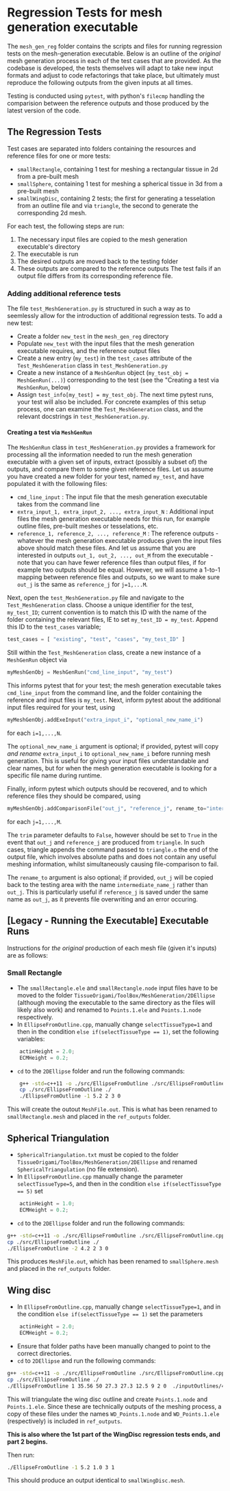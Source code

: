 # Regression Tests for mesh generation executable

The `mesh_gen_reg` folder contains the scripts and files for running regression tests on the mesh-generation executable.
Below is an outline of the _original_ mesh generation process in each of the test cases that are provided.
As the codebase is developed, the tests themselves will adapt to take new input formats and adjust to code refactorings that take place, but ultimately must reproduce the following outputs from the given inputs at all times.

Testing is conducted using `pytest`, with python's `filecmp` handling the comparision between the reference outputs and those produced by the latest version of the code.

## The Regression Tests

Test cases are separated into folders containing the resources and reference files for one or more tests:
- `smallRectangle`, containing 1 test for meshing a rectangular tissue in 2d from a pre-built mesh
- `smallSphere`, containing 1 test for meshing a spherical tissue in 3d from a pre-built mesh
- `smallWingDisc`, containing 2 tests; the first for generating a tesselation from an outline file and via `triangle`, the second to generate the corresponding 2d mesh.

For each test, the following steps are run:
1. The necessary input files are copied to the mesh generation executable's directory
2. The executable is run
3. The desired outputs are moved back to the testing folder
4. These outputs are compared to the reference outputs
The test fails if an output file differs from its corresponding reference file.

### Adding additional reference tests

The file `test_MeshGeneration.py` is structured in such a way as to seemlessly allow for the introduction of additional regression tests.
To add a new test:
- Create a folder `new_test` in the `mesh_gen_reg` directory
- Populate `new_test` with the input files that the mesh generation executable requires, and the reference output files
- Create a new entry (`my_test`) in the `test_cases` attribute of the `Test_MeshGeneration` class in `test_MeshGeneration.py`
- Create a new instance of a `MeshGenRun` object (`my_test_obj = MeshGenRun(...)`) corresponding to the test (see the "Creating a test via `MeshGenRun`, below)
- Assign `test_info[my_test] = my_test_obj`.
The next time pytest runs, your test will also be included.
For concrete examples of this setup process, one can examine the `Test_MeshGeneration` class, and the relevant docstrings in `test_MeshGeneration.py`.

#### Creating a test via `MeshGenRun`

The `MeshGenRun` class in `test_MeshGeneration.py` provides a framework for processing all the information needed to run the mesh generation executable with a given set of inputs, extract (possibly a subset of) the outputs, and compare them to some given reference files.
Let us assume you have created a new folder for your test, named `my_test`, and have populated it with the following files:
- `cmd_line_input` : The input file that the mesh generation executable takes from the command line
- `extra_input_1, extra_input_2, ..., extra_input_N` : Additional input files the mesh generation executable needs for this run, for example outline files, pre-built meshes or tesselations, etc.
- `reference_1, reference_2, ..., reference_M` : The reference outputs - whatever the mesh generation executable produces given the input files above should match these files.
And let us assume that you are interested in outputs `out_1, out_2, ..., out_M` from the executable - note that you can have fewer reference files than output files, if for example two outputs should be equal.
However, we will assume a 1-to-1 mapping between reference files and outputs, so we want to make sure `out_j` is the same as `reference_j` for `j=1,...M`.

Next, open the `test_MeshGeneration.py` file and navigate to the `Test_MeshGeneration` class.
Choose a unique identifier for the test, `my_test_ID`; current convention is to match this ID with the name of the folder containing the relevant files, IE to set `my_test_ID = my_test`.
Append this ID to the `test_cases` variable;
```python
test_cases = [ "existing", "test", "cases", "my_test_ID" ]
```

Still within the `Test_MeshGeneration` class, create a new instance of a `MeshGenRun` object via
```python
myMeshGenObj = MeshGenRun("cmd_line_input", "my_test")
```
This informs pytest that for your test; the mesh generation executable takes `cmd_line_input` from the command line, and the folder containing the reference and input files is `my_test`.
Next, inform pytest about the additional input files required for your test, using
```python
myMeshGenObj.addExeInput("extra_input_i", "optional_new_name_i")
```
for each `i=1,...,N`.

The `optional_new_name_i` argument is optional; if provided, pytest will copy _and rename_ `extra_input_i` to `optional_new_name_i` before running mesh generation.
This is useful for giving your input files understandable and clear names, but for when the mesh generation executable is looking for a specific file name during runtime.

Finally, inform pytest which outputs should be recovered, and to which reference files they should be compared, using
```python
myMeshGenObj.addComparisonFile("out_j", "reference_j", rename_to="intermediate_name_j", trim=True/False)
```
for each `j=1,...,M`.

The `trim` parameter defaults to `False`, however should be set to `True` in the event that `out_j` and `reference_j` are produced from `triangle`. 
In such cases, triangle appends the command passed to `triangle.o` the end of the output file, which involves absolute paths and does not contain any useful meshing information, whilst simultaneously causing file-comparison to fail.

The `rename_to` argument is also optional; if provided, `out_j` will be copied back to the testing area with the name `intermediate_name_j` rather than `out_j`. This is particularly useful if `reference_j` is saved under the same name as `out_j`, as it prevents file overwriting and an error occuring.

## [Legacy - Running the Executable] Executable Runs

Instructions for _the original_ production of each mesh file (given it's inputs) are as follows:

### Small Rectangle

- The `smallRectangle.ele` and `smallRectangle.node` input files have to be moved to the folder `TissueOrigami/ToolBox/MeshGeneration/2DEllipse` (although moving the executable to the same directory as the files will likely also work) and renamed to `Points.1.ele` and `Points.1.node` respectively.
- In `EllipseFromOutline.cpp`, manually change `selectTissueType=1` and then in the condition `else if(selectTissueType == 1)`, set the following variables:
```cpp
    actinHeight = 2.0;
    ECMHeight = 0.2;
```
- `cd` to the `2DEllipse` folder and run the following commands:
```bash
    g++ -std=c++11 -o ./src/EllipseFromOutline ./src/EllipseFromOutline.cpp
    cp ./src/EllipseFromOutline ./
    ./EllipseFromOutline -1 5.2 2 3 0
```

This will create the outout `MeshFile.out`. This is what has been renamed to `smallRectangle.mesh` and placed in the `ref_outputs` folder.

## Spherical Triangulation

- `SphericalTriangulation.txt` must be copied to the folder `TissueOrigami/ToolBox/MeshGeneration/2DEllipse` and renamed `SphericalTriangulation` (no file extension).
- In `EllipseFromOutline.cpp` manually change the parameter `selectTissueType=5`, and then in the condition `else if(selectTissueType == 5)` set
```cpp
    actinHeight = 1.0;
    ECMHeight = 0.2;
```
- `cd` to the `2DEllipse` folder and run the following commands:
```bash
g++ -std=c++11 -o ./src/EllipseFromOutline ./src/EllipseFromOutline.cpp
cp ./src/EllipseFromOutline ./
./EllipseFromOutline -2 4.2 2 3 0
```

This produces `MeshFile.out`, which has been renamed to `smallSphere.mesh` and placed in the `ref_outputs` folder.

## Wing disc

- In `EllipseFromOutline.cpp`, manually change `selectTissueType=1`, and in the condition `else if(selectTissueType == 1)` set the parameters
```cpp
    actinHeight = 2.0;
    ECMHeight = 0.2; 
```
- Ensure that folder paths have been manually changed to point to the correct directories.
- `cd` to `2DEllipse` and run the following commands:
```bash
g++ -std=c++11 -o ./src/EllipseFromOutline ./src/EllipseFromOutline.cpp
cp ./src/EllipseFromOutline ./
./EllipseFromOutline 1 35.56 50 27.3 27.3 12.5 9 2 0  ./inputOutlines/48hrDiscSymmetricOutline
```
This will triangulate the wing disc outline and create `Points.1.node` and `Points.1.ele`. Since these are technically outputs of the meshing process, a copy of these files under the names `WD_Points.1.node` and `WD_Points.1.ele` (respectively) is included in `ref_outputs`.

**This is also where the 1st part of the WingDisc regression tests ends, and part 2 begins.**

Then run:
```bash
./EllipseFromOutline -1 5.2 1.0 3 1 
```
This should produce an output identical to `smallWingDisc.mesh`.